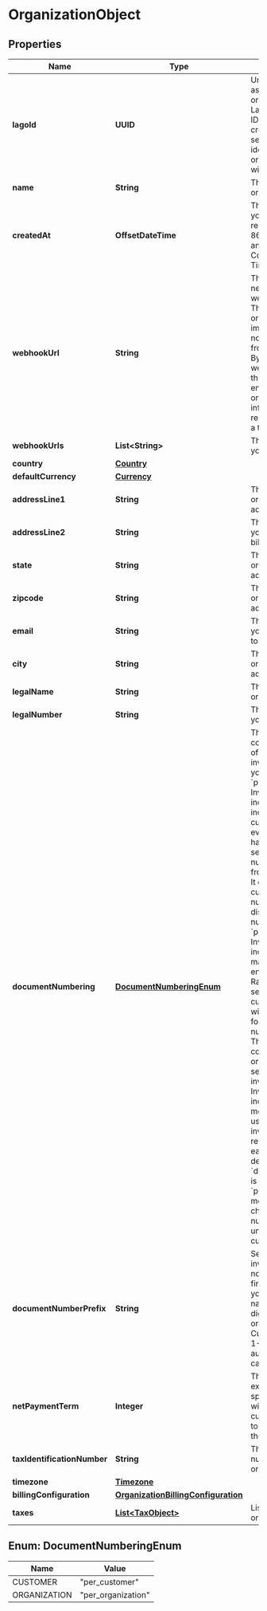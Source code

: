 

# OrganizationObject


## Properties

| Name | Type | Description | Notes |
|------------ | ------------- | ------------- | -------------|
|**lagoId** | **UUID** | Unique identifier assigned to the organization within the Lago application. This ID is exclusively created by Lago and serves as a unique identifier for the organization&#39;s record within the Lago system |  |
|**name** | **String** | The name of your organization. |  |
|**createdAt** | **OffsetDateTime** | The date of creation of your organization, represented in ISO 8601 datetime format and expressed in Coordinated Universal Time (UTC). |  |
|**webhookUrl** | **String** | The URL of your newest updated webhook endpoint. This URL allows your organization to receive important messages, notifications, or data from the Lago system. By configuring your webhook endpoint to this URL, you can ensure that your organization stays informed and receives relevant information in a timely manner. |  [optional] |
|**webhookUrls** | **List&lt;String&gt;** | The array containing your webhooks URLs. |  [optional] |
|**country** | [**Country**](Country.md) |  |  [optional] |
|**defaultCurrency** | [**Currency**](Currency.md) |  |  [optional] |
|**addressLine1** | **String** | The first line of your organization’s billing address. |  [optional] |
|**addressLine2** | **String** | The second line of your organization’s billing address. |  [optional] |
|**state** | **String** | The state of your organization’s billing address. |  [optional] |
|**zipcode** | **String** | The zipcode of your organization’s billing address. |  [optional] |
|**email** | **String** | The email address of your organization used to bill your customers. |  [optional] |
|**city** | **String** | The city of your organization’s billing address. |  [optional] |
|**legalName** | **String** | The legal name of your organization. |  [optional] |
|**legalNumber** | **String** | The legal number of your organization. |  [optional] |
|**documentNumbering** | [**DocumentNumberingEnum**](#DocumentNumberingEnum) | This parameter configures the method of incrementing invoice numbers for your customers.  - &#x60;per_customer&#x60;: Invoice numbers are incremented individually for each customer. This means every customer will have their own unique sequence of invoice numbers, separate from other customers. It ensures that each customer&#39;s invoice numbers follow a distinct and isolated numbering pattern. - &#x60;per_organization&#x60;: Invoice number incrementation is made across your entire organization. Rather than individual sequences for each customer, all invoices within the organization follow a single, unified numbering system. This creates a continuous and organization-wide sequence for all invoice numbers. Invoices are incremented per month (dynamic value used is YYYYMM), and invoice numbers are reset at the end of each month.  The default value for &#x60;document_numbering&#x60; is set to &#x60;per_customer&#x60;, meaning that, unless changed, invoice numbers will increment uniquely for each customer. |  |
|**documentNumberPrefix** | **String** | Sets the prefix for invoices and credit notes. Default is the first three letters of your organization name plus the last four digits of your organization ID. Customizable within 1-10 characters, and automatically capitalized by Lago. |  |
|**netPaymentTerm** | **Integer** | The net payment term, expressed in days, specifies the duration within which a customer is expected to remit payment after the invoice is finalized. |  [optional] |
|**taxIdentificationNumber** | **String** | The tax identification number of your organization. |  [optional] |
|**timezone** | [**Timezone**](Timezone.md) |  |  [optional] |
|**billingConfiguration** | [**OrganizationBillingConfiguration**](OrganizationBillingConfiguration.md) |  |  |
|**taxes** | [**List&lt;TaxObject&gt;**](TaxObject.md) | List of default organization taxes |  [optional] |



## Enum: DocumentNumberingEnum

| Name | Value |
|---- | -----|
| CUSTOMER | &quot;per_customer&quot; |
| ORGANIZATION | &quot;per_organization&quot; |



